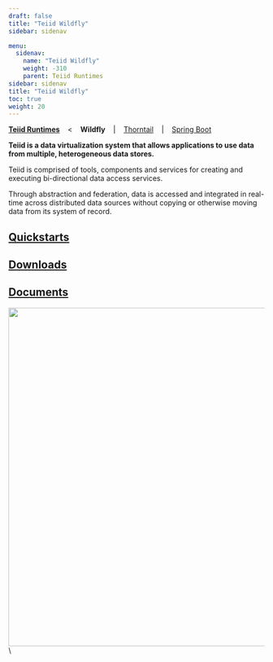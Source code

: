 ```yaml
---
draft: false
title: "Teiid Wildfly"
sidebar: sidenav

menu:
  sidenav:
    name: "Teiid Wildfly"
    weight: -310
    parent: Teiid Runtimes
sidebar: sidenav
title: "Teiid Wildfly"
toc: true
weight: 20
---
```

[**Teiid Runtimes**](..) &nbsp;&nbsp; < &nbsp;&nbsp; **Wildfly** &nbsp;&nbsp; | &nbsp;&nbsp; [Thorntail](../thorntail) &nbsp;&nbsp; | &nbsp;&nbsp; [Spring Boot](../microservices) &nbsp;&nbsp; 

**Teiid is a data virtualization system that allows applications to use data from multiple, heterogeneous data stores.**

Teiid is comprised of tools, components and services for creating and executing bi-directional data access services.

Through abstraction and federation, data is accessed and integrated in real-time across distributed data sources without copying or otherwise moving data from its system of record.

## [Quickstarts](./quickstart)

## [Downloads](./downloads)

## [Documents](./docs)

<div>
<img width="700" height="665" src="http://docs.jboss.org/teiid/teiid_architecture.png" frameborder="2" ></img>
</div>\
